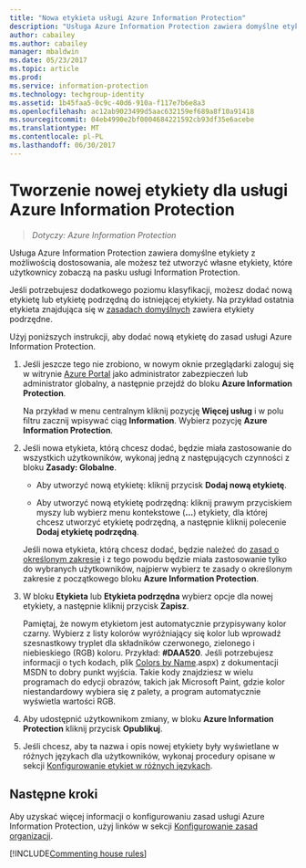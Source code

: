 ```yaml
---
title: "Nowa etykieta usługi Azure Information Protection"
description: "Usługa Azure Information Protection zawiera domyślne etykiety z możliwością dostosowania, ale możesz też utworzyć własne etykiety, które użytkownicy zobaczą na pasku usługi Information Protection."
author: cabailey
ms.author: cabailey
manager: mbaldwin
ms.date: 05/23/2017
ms.topic: article
ms.prod: 
ms.service: information-protection
ms.technology: techgroup-identity
ms.assetid: 1b45faa5-0c9c-40d6-910a-f117e7b6e8a3
ms.openlocfilehash: ac12ab9023499d5aac632159ef689a8f10a91418
ms.sourcegitcommit: 04eb4990e2bf0004684221592cb93df35e6acebe
ms.translationtype: MT
ms.contentlocale: pl-PL
ms.lasthandoff: 06/30/2017
---
```

# <a name="how-to-create-a-new-label-for-azure-information-protection"></a>Tworzenie nowej etykiety dla usługi Azure Information Protection

>*Dotyczy: Azure Information Protection*

Usługa Azure Information Protection zawiera domyślne etykiety z możliwością dostosowania, ale możesz też utworzyć własne etykiety, które użytkownicy zobaczą na pasku usługi Information Protection.

Jeśli potrzebujesz dodatkowego poziomu klasyfikacji, możesz dodać nową etykietę lub etykietę podrzędną do istniejącej etykiety. Na przykład ostatnia etykieta znajdująca się w [zasadach domyślnych](configure-policy-default.md) zawiera etykiety podrzędne.

Użyj poniższych instrukcji, aby dodać nową etykietę do zasad usługi Azure Information Protection.

1. Jeśli jeszcze tego nie zrobiono, w nowym oknie przeglądarki zaloguj się w witrynie [Azure Portal](https://portal.azure.com) jako administrator zabezpieczeń lub administrator globalny, a następnie przejdź do bloku **Azure Information Protection**. 
    
    Na przykład w menu centralnym kliknij pozycję **Więcej usług** i w polu filtru zacznij wpisywać ciąg **Information**. Wybierz pozycję **Azure Information Protection**.

2. Jeśli nowa etykieta, którą chcesz dodać, będzie miała zastosowanie do wszystkich użytkowników, wykonaj jedną z następujących czynności z bloku **Zasady: Globalne**. 

    - Aby utworzyć nową etykietę: kliknij przycisk **Dodaj nową etykietę**.

    - Aby utworzyć nową etykietę podrzędną: kliknij prawym przyciskiem myszy lub wybierz menu kontekstowe (**...**) etykiety, dla której chcesz utworzyć etykietę podrzędną, a następnie kliknij polecenie **Dodaj etykietę podrzędną**.
    
     Jeśli nowa etykieta, którą chcesz dodać, będzie należeć do [zasad o określonym zakresie](configure-policy-scope.md) i z tego powodu będzie miała zastosowanie tylko do wybranych użytkowników, najpierw wybierz te zasady o określonym zakresie z początkowego bloku **Azure Information Protection**.

3. W bloku **Etykieta** lub **Etykieta podrzędna** wybierz opcje dla nowej etykiety, a następnie kliknij przycisk **Zapisz**.
    
    Pamiętaj, że nowym etykietom jest automatycznie przypisywany kolor czarny. Wybierz z listy kolorów wyróżniający się kolor lub wprowadź szesnastkowy tryplet dla składników czerwonego, zielonego i niebieskiego (RGB) koloru. Przykład: **#DAA520**. Jeśli potrzebujesz informacji o tych kodach, plik [Colors by Name](https://msdn.microsoft.com/library/aa358802\(v=vs.85).aspx) z dokumentacji MSDN to dobry punkt wyjścia. Takie kody znajdziesz w wielu programach do edycji obrazów, takich jak Microsoft Paint, gdzie kolor niestandardowy wybiera się z palety, a program automatycznie wyświetla wartości RGB.

4. Aby udostępnić użytkownikom zmiany, w bloku **Azure Information Protection** kliknij przycisk **Opublikuj**.

5. Jeśli chcesz, aby ta nazwa i opis nowej etykiety były wyświetlane w różnych językach dla użytkowników, wykonaj procedury opisane w sekcji [Konfigurowanie etykiet w różnych językach](configure-policy-languages.md). 

## <a name="next-steps"></a>Następne kroki

Aby uzyskać więcej informacji o konfigurowaniu zasad usługi Azure Information Protection, użyj linków w sekcji [Konfigurowanie zasad organizacji](configure-policy.md#configuring-your-organizations-policy).  

[!INCLUDE[Commenting house rules](../includes/houserules.md)]

